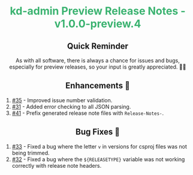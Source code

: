 <h1 align="center" style="color: mediumseagreen;font-weight: bold;">
kd-admin Preview Release Notes - v1.0.0-preview.4
</h1>

<h2 align="center" style="font-weight: bold;">Quick Reminder</h2>

<div align="center">

As with all software, there is always a chance for issues and bugs, especially for preview releases, so your input is greatly appreciated. 🙏🏼
</div>

<h2 align="center" style="font-weight: bold;">Enhancements 💎</h2>

1. [#35](https://github.com/KinsonDigital/kd-admin/issues/35) - Improved issue number validation.
2. [#31](https://github.com/KinsonDigital/kd-admin/issues/31) - Added error checking to all JSON parsing.
3. [#41](https://github.com/KinsonDigital/kd-admin/issues/41) - Prefix generated release note files with `Release-Notes-`.

<h2 align="center" style="font-weight: bold;">Bug Fixes 🐛</h2>

1. [#33](https://github.com/KinsonDigital/kd-admin/issues/33) - Fixed a bug where the letter `v` in versions for csproj files was not being trimmed.
2. [#32](https://github.com/KinsonDigital/kd-admin/issues/32) - Fixed a bug where the `${RELEASETYPE}` variable was not working correctly with release note headers.
